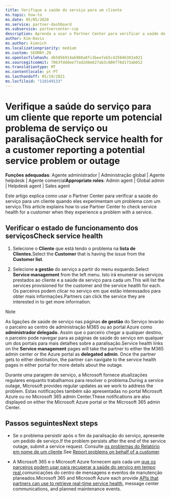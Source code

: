 ```yaml
---
title: Verifique a saúde do serviço para um cliente
ms.topic: how-to
ms.date: 05/05/2020
ms.service: partner-dashboard
ms.subservice: partnercenter-csp
description: Aprenda a usar o Partner Center para verificar a saúde do serviço para um cliente quando este se desmente com um problema com um serviço.
author: Kim-Davis
ms.author: kimnich
ms.localizationpriority: medium
ms.custom: SEOMAY.20
ms.openlocfilehash: db5856914ab988a8fc3beefeb5c425846383a921
ms.sourcegitcommit: 7063fdddee77ad2d8e627ab3c806f76d173ab652
ms.translationtype: MT
ms.contentlocale: pt-PT
ms.lasthandoff: 05/19/2021
ms.locfileid: "110149133"
---
```

# <a name="check-service-health-for-a-customer-reporting-a-potential-service-problem-or-outage"></a><span data-ttu-id="0e375-103">Verifique a saúde do serviço para um cliente que reporte um potencial problema de serviço ou paralisação</span><span class="sxs-lookup"><span data-stu-id="0e375-103">Check service health for a customer reporting a potential service problem or outage</span></span>

<span data-ttu-id="0e375-104">**Funções adequadas**: Agente administrador | Administração global | Agente helpdesk | Agente comercial</span><span class="sxs-lookup"><span data-stu-id="0e375-104">**Appropriate roles**: Admin agent | Global admin | Helpdesk agent | Sales agent</span></span>

<span data-ttu-id="0e375-105">Este artigo explica como usar o Partner Center para verificar a saúde do serviço para um cliente quando eles experimentam um problema com um serviço.</span><span class="sxs-lookup"><span data-stu-id="0e375-105">This article explains how to use Partner Center to check service health for a customer when they experience a problem with a service.</span></span> 

## <a name="check-service-health"></a><span data-ttu-id="0e375-106">Verificar o estado de funcionamento dos serviços</span><span class="sxs-lookup"><span data-stu-id="0e375-106">Check service health</span></span>

1. <span data-ttu-id="0e375-107">Selecione o **Cliente** que está tendo o problema na **lista de Clientes.**</span><span class="sxs-lookup"><span data-stu-id="0e375-107">Select the **Customer** that is having the issue from the **Customer list**.</span></span>

2. <span data-ttu-id="0e375-108">Selecione **a gestão** do serviço a partir do menu esquerdo.</span><span class="sxs-lookup"><span data-stu-id="0e375-108">Select **Service management** from the left menu.</span></span> <span data-ttu-id="0e375-109">Isto irá enumerar os serviços prestados ao cliente e a saúde de serviço para cada um.</span><span class="sxs-lookup"><span data-stu-id="0e375-109">This will list the services provisioned for the customer and the service health for each.</span></span> <span data-ttu-id="0e375-110">Os parceiros podem clicar no serviço em que estão interessados para obter mais informações.</span><span class="sxs-lookup"><span data-stu-id="0e375-110">Partners can click the service they are interested in to get more information.</span></span> 

>[!NOTE] 
> <span data-ttu-id="0e375-111">As ligações de saúde de serviço nas páginas **de gestão** do Serviço levarão o parceiro ao centro de administração M365 ou ao portal Azure como **administrador delegado.** Assim que o parceiro chegar a qualquer destino, o parceiro pode navegar para as páginas de saúde do serviço em qualquer um dos portais para mais detalhes sobre a paralisação.</span><span class="sxs-lookup"><span data-stu-id="0e375-111">Service health links on the **Service management** pages will take the partner to either the M365 admin center or the Azure portal as **delegated admin**. Once the partner gets to either destination, the partner can navigate to the service health pages in either portal for more details about the outage.</span></span>
 
<span data-ttu-id="0e375-112">Durante uma paragem de serviço, a Microsoft fornece atualizações regulares enquanto trabalhamos para resolver o problema.</span><span class="sxs-lookup"><span data-stu-id="0e375-112">During a service outage, Microsoft provides regular updates as we work to address the problem.</span></span> <span data-ttu-id="0e375-113">Estas notificações também são apresentadas no portal Microsoft Azure ou no Microsoft 365 admin Center.</span><span class="sxs-lookup"><span data-stu-id="0e375-113">These notifications are also displayed on either the Microsoft Azure portal or the Microsoft 365 admin Center.</span></span>

## <a name="next-steps"></a><span data-ttu-id="0e375-114">Passos seguintes</span><span class="sxs-lookup"><span data-stu-id="0e375-114">Next steps</span></span> 

- <span data-ttu-id="0e375-115">Se o problema persistir após o fim da paralisação do serviço, apresente um pedido de serviço.</span><span class="sxs-lookup"><span data-stu-id="0e375-115">If the problem persists after the end of the service outage, submit a service request.</span></span> <span data-ttu-id="0e375-116">Consulte [os problemas do Relatório em nome de um cliente](report-problems-on-behalf-of-a-customer.md).</span><span class="sxs-lookup"><span data-stu-id="0e375-116">See [Report problems on behalf of a customer](report-problems-on-behalf-of-a-customer.md).</span></span>

- <span data-ttu-id="0e375-117">A Microsoft 365 e o Microsoft Azure fornecem apis cada um [que os parceiros podem usar para recuperar a saúde do serviço em tempo real,](get-automated-service-notifications-with-our-apis.md)comunicações do centro de mensagens e eventos de manutenção planeados.</span><span class="sxs-lookup"><span data-stu-id="0e375-117">Microsoft 365 and Microsoft Azure each provide [APIs that partners can use to retrieve real-time service health](get-automated-service-notifications-with-our-apis.md), message center communications, and planned maintenance events.</span></span>

 

